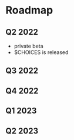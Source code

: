 # Roadmap

## Q2 2022

* private beta
* $CHOICES is released



## Q3 2022





## Q4 2022





## Q1 2023





## Q2 2023
